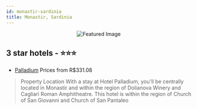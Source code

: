 ```yaml
---
id: monastir-sardinia
title: Monastir, Sardinia
---
```


<center><img src="https://i.travelapi.com/hotels/13000000/12830000/12822000/12821974/68addf1d_z.jpg" alt="Featured Image" /></center>


##  3 star hotels - ⭐️⭐️⭐️

-    [Palladium](https://us.hurb.com/hotels/monastir/palladium-JNP-JP250392?cmp=18055) Prices from R$331.08
   > Property Location With a stay at Hotel Palladium, you&apos;ll be centrally located in Monastir and within the region of Dolianova Winery and Cagliari Roman Amphitheatre.  This hotel is within the region of Church of San Giovanni and Church of San Pantaleo
